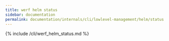 ```yaml
---
title: werf helm status
sidebar: documentation
permalink: documentation/internals/cli/lowlevel-management/helm/status.html
---
```


{% include /cli/werf_helm_status.md %}
